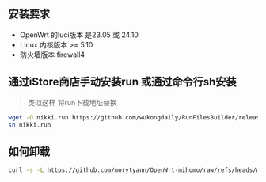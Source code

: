 
## 安装要求

- OpenWrt 的luci版本 是23.05 或 24.10
- Linux 内核版本 >= 5.10
- 防火墙版本 firewall4

## 通过iStore商店手动安装run 或通过命令行sh安装

> 类似这样 将run下载地址替换
```bash
wget -O nikki.run https://github.com/wukongdaily/RunFilesBuilder/releases/download/v1.17.5/nikki_v1.17.5_x86_64.run
sh nikki.run
```


## 如何卸载
```bash
curl -s -L https://github.com/morytyann/OpenWrt-mihomo/raw/refs/heads/main/uninstall.sh | ash
```
